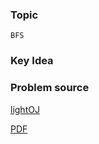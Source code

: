 
### Topic

    BFS


### Key Idea



### Problem source

[lightOJ](http://lightoj.com/volume_showproblem.php?problem=1257)

[PDF](http://lightoj.com/volume_showproblem.php?problem=1257&language=english&type=pdf)


